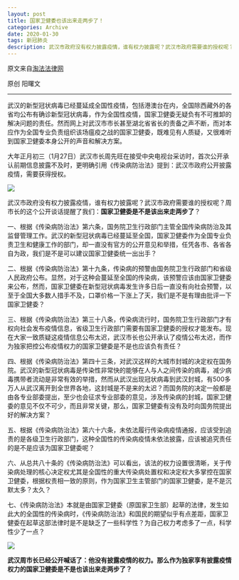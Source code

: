 ```yaml
---
layout: post
title: 国家卫健委也该出来走两步了！
categories: Archive
date: 2020-01-30
tags: 新冠肺炎
description: 武汉市政府没有权力披露疫情，谁有权力披露呢？武汉市政府需要谁的授权呢？周市长的这个公开谈话提醒了我们：国家卫健委是不是该出来走两步了？
---
```


原文来自[淘法法律网](http://206.189.252.32:8083/%E5%9B%BD%E5%AE%B6%E5%8D%AB%E5%81%A5%E5%A7%94%E4%B9%9F%E8%AF%A5%E5%87%BA%E6%9D%A5%E8%B5%B0%E4%B8%A4%E6%AD%A5%E4%BA%86%EF%BC%81.html)

原创 阳曙文

---

武汉的新型冠状病毒已经蔓延成全国性疫情，包括港澳台在内，全国除西藏外的各省均公布有确诊新型冠状病毒，作为全国性疫情，国家卫健委无疑负有不可推卸的解决问题的责任。然而网上对武汉市市长甚至湖北省省长的责备之声不断，而对本应作为全国专业负责组织该场瘟疫之战的国家卫健委，既难见有人质疑，又很难听到国家卫健委本身公开的声音和解决方案。

大年正月初三（1月27日）武汉市长周先旺在接受中央电视台采访时，首次公开承认前期信息披露不及时，更明确引用《传染病防治法》提到：武汉市政府公开披露疫情，需要获得授权。

![](https://i.loli.net/2020/01/30/DuS7reoFCRkvAs4.jpg)

武汉市政府没有权力披露疫情，谁有权力披露呢？武汉市政府需要谁的授权呢？周市长的这个公开谈话提醒了我们：**国家卫健委是不是该出来走两步了**？

一、根据《传染病防治法》第六条，国务院卫生行政部门主管全国传染病防治及其监督管理工作。武汉的新型冠状病毒已经蔓延至全国，国家卫健委作为全国专业负责卫生和健康工作的部门，却一直没有官方的公开意见和举措，任凭各市、各省各自为政，我们是不是可以建议国家卫健委统一出出手？

二、根据《传染病防治法》第十九条，传染病的预警由国务院卫生行政部门和省级人民政府公布。显然，对于这种会蔓延至全国的传染病，该预警应该由国家卫健委来公布，然而，国家卫健委在新型冠状病毒发生许多日后一直没有向社会预警，以至于全国大多数人措手不及，口罩价格一下涨上了天，我们是不是有理由批评一下国家卫健委？

三、根据《传染病防治法》第三十八条，传染病流行时，国务院卫生行政部门才有权向社会发布疫情信息，省级卫生行政部门需要有国家卫健委的授权才能发布。现在大家一致质疑这疫情信息公布太迟，武汉市长也公开承认了疫情公布太迟，而作为独家把控公布疫情权力的国家卫健委是不是也应该负有责任？

四、根据《传染病防治法》第四十三条，对武汉这样的大城市封城的决定权在国务院。武汉的新型冠状病毒是传染性非常快的能够在人与人之间传染的病毒，减少病毒携带者流动是非常有效的举措，然而从武汉出现冠状病毒到武汉封城，有500多万人从武汉离开到全世界各地，这封城是不是来的太迟？而国务院的决定一般都是由各专业部委提出，至少也会征求专业部委的意见，涉及传染病的封城，国家卫健委的意见不仅不可少，而且非常关键，那么，国家卫健委有没有及时向国务院提出好的解决方案？

五、根据《传染病防治法》第六十六条，未依法履行传染病疫情通报，应该受到追责的是各级卫生行政部门，这种全国性的传染病疫情未依法披露，应该被追究责任的是不是应该为国家卫健委呢？

六、从总共八十条的《传染病防治法》可以看出，该法的权力设置很清晰，关于传染病处理的核心决定权尤其是全国性的重大传染病处置权和决定权大多掌控在国家卫健委，根据权责相一致的原则，作为国家卫生主管部门的国家卫健委，是不是沉默太多？太久？

七、《传染病防治法》本就是由国家卫健委（原国家卫生部）起草的法律，发生如此大的全国性的传染病时，《传染病防治法》和国民的期望似乎有点差距，国家卫健委在起草这部法律时是不是缺乏了一些科学性？为自己权力考虑多了一点，科学性少了一点？

![](https://i.loli.net/2020/01/30/Wrptej3TVZiwMqv.jpg)

**武汉周市长已经公开喊话了：他没有披露疫情的权力。那么作为独家享有披露疫情权力的国家卫健委是不是也该出来走两步了？**

